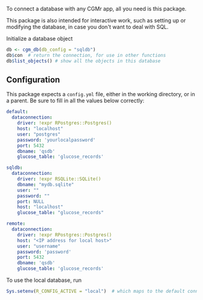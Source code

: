 To connect a database with any CGMr app, all you need is this package.

This package is also intended for interactive work, such as setting up or modifying the database, in case you don't want to deal with SQL.

Initialize a database object

``` r
db <- cgm_db(db_config = "sqldb")
db$con  # return the connection, for use in other functions
db$list_objects() # show all the objects in this database
```

## Configuration

This package expects a `config.yml` file, either in the working directory, or in a parent. Be sure to fill in all the values below correctly:

``` yaml
default:
  dataconnection:
    driver: !expr RPostgres::Postgres()
    host: "localhost"
    user: "postgres"
    password: 'yourlocalpassword'
    port: 5432
    dbname: 'qsdb'
    glucose_table: 'glucose_records'

sqldb:
  dataconnection:
    driver: !expr RSQLite::SQLite()
    dbname: "mydb.sqlite"
    user: ""
    password: ""
    port: NULL
    host: "localhost"
    glucose_table: "glucose_records"

remote:
  dataconnection:
    driver: !expr RPostgres::Postgres()
    host: "<IP address for local host>"
    user: "username"
    password: 'password'
    port: 5432
    dbname: 'qsdb'
    glucose_table: 'glucose_records'
```

To use the local database, run

``` r
Sys.setenv(R_CONFIG_ACTIVE = "local")  # which maps to the default connection
```

